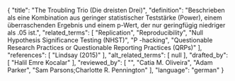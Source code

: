 {
    "title": "The Troubling Trio (Die dreisten Drei)",
    "definition": "Beschrieben als eine Kombination aus geringer statistischer Teststärke (Power), einem überraschenden Ergebnis und einem p-Wert, der nur geringfügig niedriger als .05 ist.",
    "related_terms": [
        "Replication",
        "Reproducibility",
        "Null Hypothesis Significance Testing (NHST)",
        "P -hacking",
        "Questionable Research Practices or Questionable Reporting Practices (QRPs)"
    ],
    "references": [
        "Lindsay (2015)"
    ],
    "alt_related_terms": [
        null
    ],
    "drafted_by": [
        "Halil Emre Kocalar"
    ],
    "reviewed_by": [
        "",
        "Catia M. Oliveira",
        "Adam Parker",
        "Sam Parsons;Charlotte R. Pennington"
    ],
    "language": "german"
}